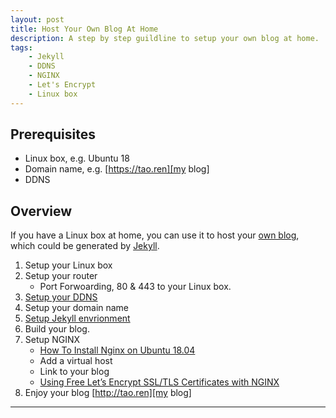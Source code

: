 ```yaml
---
layout: post
title: Host Your Own Blog At Home
description: A step by step guildline to setup your own blog at home.
tags: 
    - Jekyll
    - DDNS
    - NGINX
    - Let's Encrypt
    - Linux box
---
```


## Prerequisites

* Linux box, e.g. Ubuntu 18
* Domain name, e.g. [https://tao.ren][my blog]
* DDNS

## Overview

If you have a Linux box at home, you can use it to host your [own blog][my blog], which could be generated by [Jekyll][jekyll offical].

1. Setup your Linux box
1. Setup your router
    * Port Forwoarding, 80 & 443 to your Linux box.
1. [Setup your DDNS][ddns client]
1. Setup your domain name
1. [Setup Jekyll envrionment][setup jekyll]
1. Build your blog.
1. Setup NGINX
    * [How To Install Nginx on Ubuntu 18.04][install nginx]
    * Add a virtual host
    * Link to your blog
    * [Using Free Let’s Encrypt SSL/TLS Certificates with NGINX][let's encrypt with nginx]
1. Enjoy your blog [http://tao.ren][my blog]


------




[let's encrypt with nginx]: https://www.nginx.com/blog/using-free-ssltls-certificates-from-lets-encrypt-with-nginx/
[my blog]: https://touren.me
[jekyll offical]: https://jekyllrb.com/
[install nginx]: https://www.digitalocean.com/community/tutorials/how-to-install-nginx-on-ubuntu-18-04-quickstart

[setup jekyll]: https://www.digitalocean.com/community/tutorials/how-to-set-up-a-jekyll-development-site-on-ubuntu-16-04

[ddns client]: https://www.dynu.com/DynamicDNS/IPUpdateClient/DDClient
